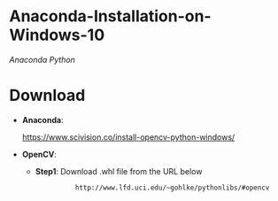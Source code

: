 # Anaconda-Installation-on-Windows-10
 *Anaconda Python*

# Download
- __Anaconda__:

    https://www.scivision.co/install-opencv-python-windows/
    
- __OpenCV__:

    - __Step1__: Download .whl file from the URL below
    
                    http://www.lfd.uci.edu/~gohlke/pythonlibs/#opencv
